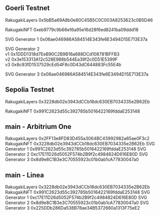 ## Goerli Testnet

RakugakiLayers 0x5bB5a69A8b0e80C45B5C0C003A8253623c0B5D46

RakugakiNFT 0xeb9779c9b66e16a95e16d28f6ed8241ba09ddd18

SVG Generator 1 0x06ae046986A584514E343fe6E3494D15E713E37a

SVG Generator 2  
v1 0x1DDD1318d7EeB90C2B9B16a688DCd108781BFFB3  
v2 0x3e153313A12c528E988b544Ea39f2c0D51E5399F  
v3 0x8c93fD1537529cEd54F8c0D43dC644883Fc55E4b

SVG Generator 3 0x06ae046986A584514E343fe6E3494D15E713E37a

## Sepolia Testnet

RakugakiLayers 0x3228db02e3943dCCb18dc630EB7034335e2B62Eb

RakugakiNFT 0x991C2623d55c392785b5016422169fddaE253148

## main - Arbitrium One

RakugakiLayers 0x2FF13e8FD83D455a3064BC43992982a65ae0F3c2
RakugakiNFT 0x3228db02e3943dCCb18dc630EB7034335e2B62Eb
SVG Generator 1 0x991C2623d55c392785b5016422169fddaE253148
SVG Generator 2 0xc17E11D26d5052F574b2B9f2c4984824D616E80D
SVG Generator 3 0x8d9e8C1B3e3C70555923c01b0ab1cA77830047a0

## main - Linea

RakugakiLayers 0x3228db02e3943dCCb18dc630EB7034335e2B62Eb
RakugakiNFT 0x991C2623d55c392785b5016422169fddaE253148
SVG Generator 1 0xc17E11D26d5052F574b2B9f2c4984824D616E80D
SVG Generator 2 0x8d9e8C1B3e3C70555923c01b0ab1cA77830047a0
SVG Generator 3 0x225DDb286Da538B78ae34B5372660a1313F75eE2